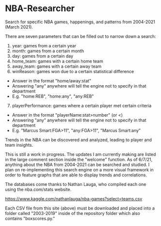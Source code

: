 # NBA-Researcher
Search for specific NBA games, happenings, and patterns from 2004-2021 (March 2021).

There are seven parameters that can be filled out to narrow down a search:

1. year: games from a certain year
2. month: games from a certain month
3. day: games from a certain day
4. home_team: games with a certain home team
5. away_team: games with a certain away team
6. winReason: games won due to a certain statistical difference 
  - Answer in the format "home/away:stat"
  - Answering "any" anywhere will tell the engine not to specify in that department
  - E.g. "home:REB", "home:any", "any:REB"
7. playerPerformance: games where a certain player met certain criteria
  - Answer in the format "playerName:stat>number" (or <)
  - Answering "any" anywhere will tell the engine not to specify in that department
  - E.g. "Marcus Smart:FGA>11", "any:FGA>11", "Marcus Smart:any"

Trends in the NBA can be discovered and analyzed, leading to player and team insights.

This is still a work in progress. The updates I am currently making are listed in the large comment section 
inside the "welcome" function. As of 6/7/21, anything about the NBA from 2004-2021 can be searched and studied.
I plan on re-implementing this search engine on a more visual framework in order to feature graphs that are able 
to display trends and correlations.

The databases come thanks to Nathan Lauga, who compiled each one using the nba.com/stats website.

https://www.kaggle.com/nathanlauga/nba-games?select=teams.csv

Each CSV file from this site (above) must be downloaded and placed into a folder called "2003-2019" inside of the 
repository folder which also contains "boxscores.py."
